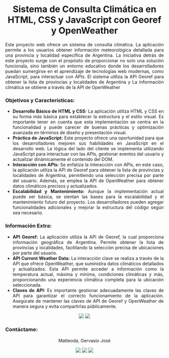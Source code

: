 <!-- Introducción -->
<h1 align="center"><b>Sistema de Consulta Climática en HTML, CSS y JavaScript con Georef y OpenWeather</b></h1>
<p align="justify">Este proyecto web ofrece un sistema de consulta climática. La aplicación permite a los usuarios obtener información meteorológica detallada para una provincia y localidad específica de Argentina. La iniciativa detrás de este proyecto surge con el propósito de proporcionar no solo una solución funcionala, sino también un entorno educativo donde los desarrolladores puedan sumergirse en el aprendizaje de tecnologías web modernas, como JavaScript, para interactuar con APIs. El sistema uitliza la API Georef para obtener la lista de provincias y localidades de Argentina y La información climática se obtiene a través de la API de OpenWeather</p>
<!-- -->

<!-- Objetivos & Características-->
<h3>Objetivos y Características:</h3>
<ul align="justify">
  <li><b>Desarrollo Básico de HTML y CSS:</b> La aplicación utiliza HTML y CSS en su forma más básica para establecer la estructura y el estilo visual. Es importante tener en cuenta que esta implementación se centra en la funcionalidad y puede carecer de buenas prácticas y optimización avanzada en términos de diseño y presentación visual.</li>
  <li><b>Práctica de JavaScript:</b> Este proyecto ofrece una oportunidad para que los desarrolladores mejoren sus habilidades en JavaScript en el desarrollo web. La lógica del lado del cliente se implementa utilizando JavaScript para interactuar con las APIs, gestionar eventos del usuario y actualizar dinámicamente el contenido del DOM.</li>
  <li><b>Interacción con APIs:</b> Se enfatiza la interacción con APIs, en este caso, la aplicación utiliza la API de Georef para obtener la lista de provincias y localidades de Argentina, permitiendo una selección precisa por parte del usuario. Además, se emplea la API de OpenWeather para obtener datos climáticos precisos y actualizados.</li>
  <li><b>Escalabilidad y Mantenimiento:</b> Aunque la implementación actual puede ser básica, se sientan las bases para la escalabilidad y el mantenimiento futuro del proyecto. Los desarrolladores pueden agregar funcionalidades adicionales y mejorar la estructura del código según sea necesario.</li>
</ul>
<!-- -->


<!-- Información Extra -->
<h3>Información Extra:</h3>
<ul align="justify">
  <li><b>API Georef:</b> La aplicación utiliza la API de Georef, la cual proporciona información geográfica de Argentina. Permite obtener la lista de provincias y localidades, facilitando la selección precisa de ubicaciones por parte del usuario.</li>
  <li><b>API Current Weather Data:</b> La interacción clave se realiza a través de la API que ofrece OpenWeather, que suministra datos climáticos detallados y actualizados. Esta API permite acceder a información como la temperatura actual, máxima y mínima, condiciones climáticas y más, proporcionando una experiencia climática completa para la ubicación seleccionada.</li>
  <li><b>Claves de API:</b> Es importante gestionar adecuadamente las claves de API para garantizar el correcto funcionamiento de la aplicación. Asegúrate de mantener las claves de API de Georef y OpenWeather de manera segura y evita compartirlas públicamente.</li>
</ul>

<div align="center">
  <a href="https://www.argentina.gob.ar/georef">
    <img src="https://img.shields.io/badge/Gobierno_Argentino:_Georef-API-blue"/></a>
    <a href="https://openweathermap.org/current">
    <img src="https://img.shields.io/badge/OpenWeather:_Current_Weather_Data-API-blue"/></a>
</div>

<!-- -->


<!-- Contacto -->
<h3>Contáctame:</h3>
<p align="center">Matteoda, Gervasio José</p>
<div align="center">
  <a href="https://www.linkedin.com/in/gervasio-matteoda/">
    <img src="https://img.shields.io/badge/-linkedin-0077B5?style=for-the-badge&logo=Linkedin&logoColor=white"/></a>
  <a href="https://github.com/GervasioMatteoda">
    <img src="https://img.shields.io/badge/GitHub-100000?style=for-the-badge&logo=github&logoColor=white"/></a>
  <a href="mailto:gjmatteoda@gmail.com">
    <img src="https://img.shields.io/badge/Gmail-D14836?style=for-the-badge&logo=gmail&logoColor=white"/></a>
</div>
 <!-- -->

